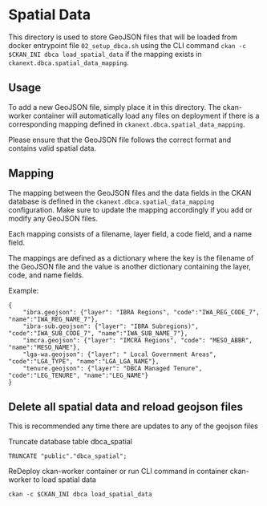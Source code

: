 # Spatial Data

This directory is used to store GeoJSON files that will be loaded from docker entrypoint file `02_setup_dbca.sh` using the CLI command `ckan -c $CKAN_INI dbca load_spatial_data` if the mapping exists in `ckanext.dbca.spatial_data_mapping`.

## Usage

To add a new GeoJSON file, simply place it in this directory. The ckan-worker container will automatically load any files on deployment if there is a corresponding mapping defined in `ckanext.dbca.spatial_data_mapping`.

Please ensure that the GeoJSON file follows the correct format and contains valid spatial data.

## Mapping

The mapping between the GeoJSON files and the data fields in the CKAN database is defined in the `ckanext.dbca.spatial_data_mapping` configuration. Make sure to update the mapping accordingly if you add or modify any GeoJSON files.

Each mapping consists of a filename, layer field, a code field, and a name field.

The mappings are defined as a dictionary where the key is the filename of the GeoJSON file and the value is another dictionary containing the layer, code, and name fields.

Example:
```
{
    "ibra.geojson": {"layer": "IBRA Regions", "code":"IWA_REG_CODE_7", "name":"IWA_REG_NAME_7"}, 
    "ibra-sub.geojson": {"layer": "IBRA Subregions)", "code":"IWA_SUB_CODE_7", "name":"IWA_SUB_NAME_7"}, 
    "imcra.geojson": {"layer": "IMCRA Regions", "code": "MESO_ABBR", "name":"MESO_NAME"}, 
    "lga-wa.geojson": {"layer": " Local Government Areas", "code":"LGA_TYPE", "name":"LGA_LGA_NAME"}, 
    "tenure.geojson": {"layer": "DBCA Managed Tenure", "code":"LEG_TENURE", "name":"LEG_NAME"}
}
```

## Delete all spatial data and reload geojson files
 
 This is recommended any time there are updates to any of the geojson files
 
 Truncate database table dbca_spatial
 ```
 TRUNCATE "public"."dbca_spatial";
 ```
 ReDeploy ckan-worker container or run CLI command in container ckan-worker to load spatial data
 ```
 ckan -c $CKAN_INI dbca load_spatial_data
 ```